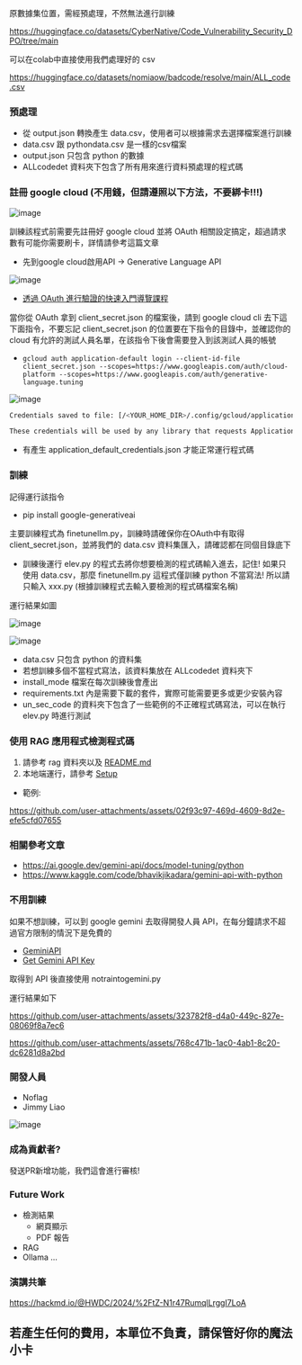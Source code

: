 原數據集位置，需經預處理，不然無法進行訓練

https://huggingface.co/datasets/CyberNative/Code_Vulnerability_Security_DPO/tree/main

可以在colab中直接使用我們處理好的 csv

https://huggingface.co/datasets/nomiaow/badcode/resolve/main/ALL_code.csv

### 預處理
+ 從 output.json 轉換產生 data.csv，使用者可以根據需求去選擇檔案進行訓練
+ data.csv 跟 pythondata.csv 是一樣的csv檔案
+ output.json 只包含 python 的數據
+ ALLcodedet 資料夾下包含了所有用來進行資料預處理的程式碼

### 註冊 google cloud (不用錢，但請遵照以下方法，不要綁卡!!!)

![image](https://github.com/user-attachments/assets/0bd67832-0ba6-4fa1-8ab5-a603b92e212d)


訓練該程式前需要先註冊好 google cloud 並將 OAuth 相關設定搞定，超過請求數有可能你需要刷卡，詳情請參考這篇文章
+ 先到google cloud啟用API -> Generative Language API

![image](https://github.com/user-attachments/assets/18be6fa6-ddd4-483e-b64e-c9e1c6401f19)


+ [透過 OAuth 進行驗證的快速入門導覽課程](https://ai.google.dev/gemini-api/docs/oauth)

當你從 OAuth 拿到 client_secret.json 的檔案後，請到 google cloud cli 去下這下面指令，不要忘記 client_secret.json 的位置要在下指令的目錄中，並確認你的 cloud 有允許的測試人員名單，在該指令下後會需要登入到該測試人員的帳號
+ `gcloud auth application-default login --client-id-file client_secret.json --scopes=https://www.googleapis.com/auth/cloud-platform --scopes=https://www.googleapis.com/auth/generative-language.tuning`

![image](https://github.com/Trinity-SYT-SECURITY/LLM-PYSec/assets/96654161/49f95989-fb74-4a2c-aa9d-cee619506a06)

```bash
Credentials saved to file: [/<YOUR_HOME_DIR>/.config/gcloud/application_default_credentials.json]

These credentials will be used by any library that requests Application Default Credentials (ADC).
```
+ 有產生 application_default_credentials.json 才能正常運行程式碼

### 訓練

記得運行該指令
+ pip install google-generativeai

主要訓練程式為 finetunellm.py，訓練時請確保你在OAuth中有取得 client_secret.json，並將我們的 data.csv 資料集匯入，請確認都在同個目錄底下 

+ 訓練後運行 elev.py 的程式去將你想要檢測的程式碼輸入進去，記住! 如果只使用 data.csv，那麼 finetunellm.py 這程式僅訓練 python 不當寫法! 所以請只輸入 xxx.py (根據訓練程式去輸入要檢測的程式碼檔案名稱)

運行結果如圖

![image](https://github.com/user-attachments/assets/7af23a6e-a51d-4080-b078-61a71d97a793)

![image](https://github.com/user-attachments/assets/152585e1-b48c-4014-a38d-fcd31a51c86a)


+ data.csv 只包含 python 的資料集
+ 若想訓練多個不當程式寫法，該資料集放在 ALLcodedet 資料夾下
+ install_mode 檔案在每次訓練後會產出
+ requirements.txt 內是需要下載的套件，實際可能需要更多或更少安裝內容
+ un_sec_code 的資料夾下包含了一些範例的不正確程式碼寫法，可以在執行 elev.py 時進行測試


### 使用 RAG 應用程式檢測程式碼
1. 請參考 rag 資料夾以及 [README.md](./rag/README.md)
2. 本地端運行，請參考 [Setup](./rag/docs/setup.md)

- 範例:

https://github.com/user-attachments/assets/02f93c97-469d-4609-8d2e-efe5cfd07655



### 相關參考文章
+ https://ai.google.dev/gemini-api/docs/model-tuning/python
+ https://www.kaggle.com/code/bhavikjikadara/gemini-api-with-python

### 不用訓練
如果不想訓練，可以到 google gemini 去取得開發人員 API，在每分鐘請求不超過官方限制的情況下是免費的
+ [GeminiAPI](https://ai.google.dev/gemini-api?gad_source=1&gclid=Cj0KCQjwsPCyBhD4ARIsAPaaRf0hB9zSvwr530f4nt47I5Vr8wfllZyFwQIqlppBKxtoMRwB7iY9lEgaAoo0EALw_wcB&hl=zh-tw)
+ [Get Gemini API Key](https://aistudio.google.com/app/apikey)

取得到 API 後直接使用 notraintogemini.py

運行結果如下



https://github.com/user-attachments/assets/323782f8-d4a0-449c-827e-08069f8a7ec6



https://github.com/user-attachments/assets/768c471b-1ac0-4ab1-8c20-dc6281d8a2bd




### 開發人員
+ Noflag
+ Jimmy Liao

![image](https://github.com/user-attachments/assets/c85edf1c-f8d0-4bc2-8e6a-5792096217d5)


### 成為貢獻者?
發送PR新增功能，我們這會進行審核!

### Future Work
+ 檢測結果
  + 網頁顯示
  + PDF 報告
+ RAG
+ Ollama
...

### 演講共筆

https://hackmd.io/@HWDC/2024/%2FtZ-N1r47RumqlLrggI7LoA


## 若產生任何的費用，本單位不負責，請保管好你的魔法小卡
